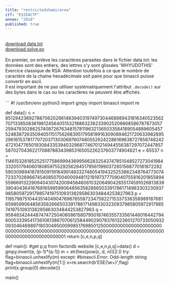 ```yaml
---
title: "restrictedshamirarea"
ctf: "ESIEACTF"
annee: "2018"
published: true
---
```


<br />
<a href="/writeup-scripts/2017-2018/ESIEACTF/restrictedshamirarea/data.txt">download data.txt</a>
<br />
<a href="/writeup-scripts/2017-2018/ESIEACTF/restrictedshamirarea/solve.py">download solve.py</a>
<br />
<br />
En premier, on enlève les caractères parasites dans le fichier data.txt: les données sont des entiers, des lettres s'y sont glissées 'WHYUDOTHIS'
<br />
Exercice classique de RSA: Attention toutefois à ce que le nombre de caractère de la chaine hexadécimale soit paire pour que binascii puisse convertir en ascii.
<br />
Il est important de ne pas utiliser systématiquement l'attribut <code>.decode()</code> sur des bytes dans le cas ou les caractères ne peuvent être affichés.
<br />
<br />
```
#! /usr/bin/env python3
import gmpy
import binascii
import re

def data():
    c = 8512942369278870620266148394031974973044689894318163405235627071338508361981245640515321886323623390252066685867878730572594793028625740872676348157811963213650335841690548896054575248387263509405115175626839517958199163090894621720633982895296161537817707203713030697607480552624228616963872785874824247210477650193084335394032968774670121494455638729707244785758702704362217088788343985316505226237603774904621
    e = 65537
    n = 11461532818525251775869994369956628325437478510485272730419843320517940601808597552925629451795611990372651568770181872282590309894187815091191649914833274805419432525386234876477307472337026966745408507004000948112191973777090407558162018558945596691322909404307420094584606103206490426551745910268138393804043641876816598599064856358266650339178617149833032309379858059729179857419751093138295863034844253827963
    p = 11957987510443514049047696785587234758227153373363589891876816598599064856358266650339178617149833032309379858059729179857419751093138295863034844253827963
    q = 958483424448747472504060861580795018746355733561446016442794600533395417361061386707061258449029078376132360127073305093209304646989718030495000998517698501250000000000000000000000000000000000000000000000000000000000000000000000000000000000000000000000000001
    return [c,e,n,p,q]

def main():
    #get p,q from factordb website
    [c,e,n,p,q]=data()
    d = gmpy.invert(e, (p-1)*(q-1))
    m = str(hex(pow(c, d, n))[2:])
    try:
        flag=binascii.unhexlify(m)
    except: #binascii.Error: Odd-length string
        flag=binascii.unhexlify(m[1:])
    x=re.search(b'ESE{\w+}',flag)
    print(x.group(0).decode())

main()
```
